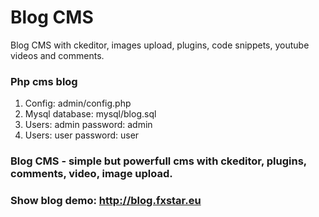 # Blog CMS
Blog CMS with ckeditor, images upload, plugins, code snippets, youtube videos and comments.

### Php cms blog
1. Config: admin/config.php
2. Mysql database: mysql/blog.sql
3. Users: admin password: admin
4. Users: user password: user

### Blog CMS - simple but powerfull cms with ckeditor, plugins, comments, video, image upload.

### Show blog demo: http://blog.fxstar.eu
